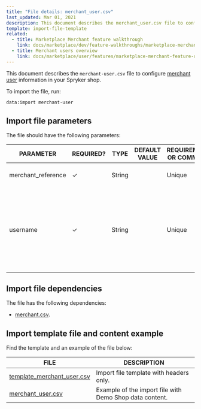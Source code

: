 ```yaml
---
title: "File details: merchant_user.csv"
last_updated: Mar 01, 2021
description: This document describes the merchant_user.csv file to configure merchant information in your Spryker shop.
template: import-file-template
related:
  - title: Marketplace Merchant feature walkthrough
    link: docs/marketplace/dev/feature-walkthroughs/marketplace-merchant-feature-walkthrough.html
  - title: Merchant users overview
    link: docs/marketplace/user/features/marketplace-merchant-feature-overview/merchant-users-overview.html
---
```


This document describes the `merchant-user.csv` file to configure [merchant user](/docs/marketplace/user/features/{{site.version}}/marketplace-merchant-feature-overview/merchant-users-overview.html) information in your Spryker shop.

To import the file, run:

```bash
data:import merchant-user
```

## Import file parameters

The file should have the following parameters:

| PARAMETER | REQUIRED? | TYPE | DEFAULT VALUE | REQUIREMENTS OR COMMENTS | DESCRIPTION |
|-|-|-|-|-|-|
| merchant_reference | &check; | String |   |  Unique | Identifier of the merchant in the system. |
| username | &check; | String |   |  Unique | Username of the merchant user. It is an email address that is used for logging into the Merchant Portal as a merchant user.  |

## Import file dependencies

The file has the following dependencies:

- [merchant.csv](/docs/marketplace/dev/data-import/{{site.version}}/file-details-merchant.csv.html).

## Import template file and content example

Find the template and an example of the file below:

|FILE|DESCRIPTION|
|-|-|
| [template_merchant_user.csv](https://spryker.s3.eu-central-1.amazonaws.com/docs/Developer+Guide/Back-End/Data+Manipulation/Data+Ingestion/Data+Import/Data+Import+Categories/Marketplace+setup/template_merchant_user.csv) | Import file template with headers only. |
| [merchant_user.csv](https://spryker.s3.eu-central-1.amazonaws.com/docs/Developer+Guide/Back-End/Data+Manipulation/Data+Ingestion/Data+Import/Data+Import+Categories/Marketplace+setup/merchant_user.csv) | Example of the import file with Demo Shop data content. |
